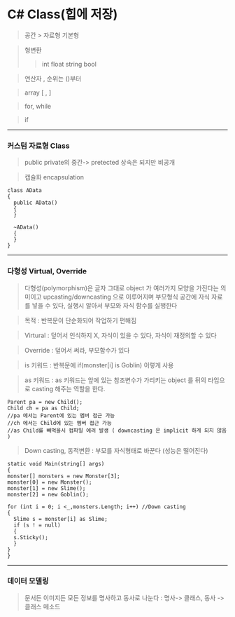# C# Class(힙에 저장)
> 공간 > 자료형 기본형

> 형변환
 >> int
 >> float
 >> string
 >> bool

> 연산자 , 순위는 ()부터

> array [ , ]

> for, while

> if 
---
### 커스텀 자료형 Class
> public private의 중간-> pretected 상속은 되지만 비공개

> 캡슐화 encapsulation
```
class AData
{
  public AData()
  {
  }

  ~AData()
  {
  }
}
```
---
### 다형성 Virtual, Override
> 다형성(polymorphism)은 글자 그대로 object 가 여러가지 모양을 가진다는 의미이고 upcasting/downcasting 으로 이루어지며
> 부모형식 공간에 자식 자료를 넣을 수 있다, 실행시 알아서 부모와 자식 함수를 실행한다

> 목적 : 반복문이 단순화되어 작업하기 편해짐

> Virtural : 덮어서 인식하지 X, 자식이 있을 수 있다, 자식이 재정의할 수 있다

> Override : 덮어서 써라, 부모함수가 있다

> is 키워드 : 반복문에 if(monster[i] is Goblin) 이렇게 사용

> as 키워드 : as 키워드는 앞에 있는 참조변수가 가리키는 object 를 뒤의 타입으로 casting 해주는 역할을 한다.
```
Parent pa = new Child();
Child ch = pa as Child;
//pa 에서는 Parent에 있는 멤버 접근 가능
//ch 에서는 Child에 있는 멤버 접근 가능
//as Child를 빼먹을시 컴파일 에러 발생 ( downcasting 은 implicit 하게 되지 않음 )
``` 
> Down casting, 동적변환 : 부모를 자식형태로 바꾼다 (성능은 떨어진다)
```
static void Main(string[] args)
{
monster[] monsters = new Monster[3];
monster[0] = new Monster();
monster[1] = new Slime();
monster[2] = new Goblin();

for (int i = 0; i <_,monsters.Length; i++) //Down casting
{
  Slime s = monster[i] as Slime; 
  if (s ! = null)
  {
  s.Sticky();
  }
}
}
```
---
### 데이터 모델링
> 문서든 이미지든 모든 정보를 명사하고 동사로 나눈다 : 명사-> 클래스, 동사 -> 클래스 메소드

####  

